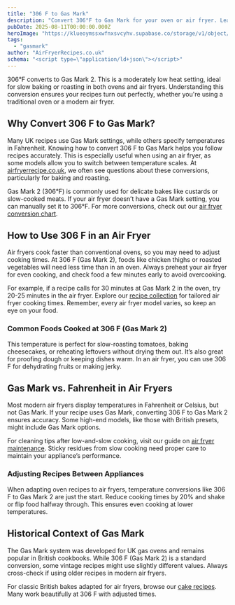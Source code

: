 ```yaml
---
title: "306 F to Gas Mark"
description: "Convert 306°F to Gas Mark for your oven or air fryer. Learn the exact Gas Mark equivalent and cooking tips for perfect results every time."
pubDate: 2025-08-11T00:00:00.000Z
heroImage: "https://klueoymssxwfnxsvcyhv.supabase.co/storage/v1/object/public/md/306-f-to-gas-mark-2494f3f1.png"
tags:
  - "gasmark"
author: "AirFryerRecipes.co.uk"
schema: "<script type=\"application/ld+json\"></script>"
---
```


<p>306°F converts to Gas Mark 2. This is a moderately low heat setting, ideal for slow baking or roasting in both ovens and air fryers. Understanding this conversion ensures your recipes turn out perfectly, whether you're using a traditional oven or a modern air fryer.</p>

<h2>Why Convert 306 F to Gas Mark?</h2>
<p>Many UK recipes use Gas Mark settings, while others specify temperatures in Fahrenheit. Knowing how to convert 306 F to Gas Mark helps you follow recipes accurately. This is especially useful when using an air fryer, as some models allow you to switch between temperature scales. At <a href=https://www.airfryerrecipe.co.uk>airfryerrecipe.co.uk</a>, we often see questions about these conversions, particularly for baking and roasting.</p>
<p>Gas Mark 2 (306°F) is commonly used for delicate bakes like custards or slow-cooked meats. If your air fryer doesn’t have a Gas Mark setting, you can manually set it to 306°F. For more conversions, check out our <a href=https://www.airfryerrecipe.co.uk/air-fryer-conversion-chart>air fryer conversion chart</a>.</p>

<h2>How to Use 306 F in an Air Fryer</h2>
<p>Air fryers cook faster than conventional ovens, so you may need to adjust cooking times. At 306 F (Gas Mark 2), foods like chicken thighs or roasted vegetables will need less time than in an oven. Always preheat your air fryer for even cooking, and check food a few minutes early to avoid overcooking.</p>
<p>For example, if a recipe calls for 30 minutes at Gas Mark 2 in the oven, try 20-25 minutes in the air fryer. Explore our <a href=https://www.airfryerrecipe.co.uk/recipes>recipe collection</a> for tailored air fryer cooking times. Remember, every air fryer model varies, so keep an eye on your food.</p>

<h3>Common Foods Cooked at 306 F (Gas Mark 2)</h3>
<p>This temperature is perfect for slow-roasting tomatoes, baking cheesecakes, or reheating leftovers without drying them out. It’s also great for proofing dough or keeping dishes warm. In an air fryer, you can use 306 F for dehydrating fruits or making jerky.</p>

<h2>Gas Mark vs. Fahrenheit in Air Fryers</h2>
<p>Most modern air fryers display temperatures in Fahrenheit or Celsius, but not Gas Mark. If your recipe uses Gas Mark, converting 306 F to Gas Mark 2 ensures accuracy. Some high-end models, like those with British presets, might include Gas Mark options.</p>
<p>For cleaning tips after low-and-slow cooking, visit our guide on <a href=https://www.airfryerrecipe.co.uk/air-fryer-cleaner>air fryer maintenance</a>. Sticky residues from slow cooking need proper care to maintain your appliance’s performance.</p>

<h3>Adjusting Recipes Between Appliances</h3>
<p>When adapting oven recipes to air fryers, temperature conversions like 306 F to Gas Mark 2 are just the start. Reduce cooking times by 20% and shake or flip food halfway through. This ensures even cooking at lower temperatures.</p>

<h2>Historical Context of Gas Mark</h2>
<p>The Gas Mark system was developed for UK gas ovens and remains popular in British cookbooks. While 306 F (Gas Mark 2) is a standard conversion, some vintage recipes might use slightly different values. Always cross-check if using older recipes in modern air fryers.</p>
<p>For classic British bakes adapted for air fryers, browse our <a href=https://www.airfryerrecipe.co.uk/recipe-category/Cakes>cake recipes</a>. Many work beautifully at 306 F with adjusted times.</p>